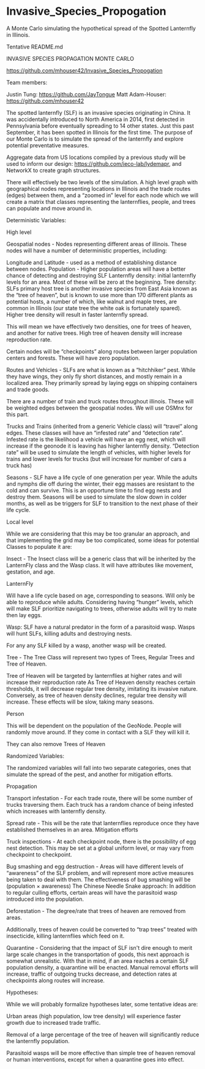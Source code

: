 # Invasive_Species_Propogation
A Monte Carlo simulating the hypothetical spread of the Spotted Lanternfly in Illinois.


Tentative README.md

INVASIVE SPECIES PROPAGATION MONTE CARLO

https://github.com/mhouser42/Invasive_Species_Propogation

Team members: 

Justin Tung: https://github.com/JayTongue
Matt Adam-Houser: https://github.com/mhouser42
 

The spotted lanternfly (SLF) is an invasive species originating in China. It was accidentally introduced to North America in 2014, first detected in Pennsylvania before eventually spreading to 14 other states. Just this past September, it has been spotted in Illinois for the first time. The purpose of our Monte Carlo is to simulate the spread of the lanternfly and explore potential preventative measures.

 

Aggregate data from US locations compiled by a previous study will be used to inform our design: https://github.com/ieco-lab/lydemapr, and NetworkX to create graph structures.

 

There will effectively be two levels of the simulation. A high level graph with geographical nodes representing locations in Illinois and the trade routes (edges) between them, and a “zoomed in” level for each node which we will create a matrix  that classes representing the lanternflies, people, and trees can populate and move around in.

 

Deterministic Variables:

High level

Geospatial nodes - Nodes representing different areas of illinois. These nodes will have a number of deterministic properties, including:

Longitude and Latitude - used as a method of establishing distance between nodes.
Population - Higher population areas will have a better chance of detecting and destroying SLF
Lanternfly density: initial lanternfly levels for an area. Most of these will be zero at the beginning.
Tree density: SLFs primary host tree is another invasive species from East Asia known as the “tree of heaven”, but is known to use more than 170 different plants as potential hosts, a number of which, like walnut and maple trees, are common in Illinois (our state tree the white oak is fortunately spared). Higher tree density will result in faster lanternfly spread.

This will mean we have effectively two densities, one for trees of heaven, and another for native trees. High tree of heaven density will increase reproduction rate.

Certain nodes will be “checkpoints” along routes between larger population centers and forests. These will have zero population.

Routes and Vehicles - SLFs are what is known as a “hitchhiker” pest. While they have wings, they only fly short distances, and mostly remain in a localized area. They primarily spread by laying eggs on shipping containers and trade goods.

There are a number of train and truck routes throughout illinois. These will be weighted edges between the geospatial nodes. We will use OSMnx for this part.

Trucks and Trains (inherited from a generic Vehicle class) will “travel” along edges. These classes will have an “infested rate” and “detection rate”. Infested rate is the likelihood a vehicle will have an egg nest, which will increase if the geonode it is leaving has higher lanternfly density. “Detection rate” will be used to simulate the length of vehicles, with higher levels for trains and lower levels for trucks (but will increase for number of cars a truck has) 

Seasons - SLF have a life cycle of one generation per year. While the adults and nymphs die off during the winter, their egg masses are resistant to the cold and can survive. This is an opportune time to find egg nests and destroy them. Seasons will be used to simulate the slow down in colder months, as well as be triggers for SLF to transition to the next phase of their life cycle.

Local level

While we are considering that this may be too granular an approach, and that implementing the grid may be too complicated, some ideas for potential Classes to populate it are:


Insect - The Insect class will be a generic class that will be inherited by the LanternFly class and the Wasp class. It will have attributes like movement, gestation, and age. 

LanternFly

Will have a life cycle based on age, corresponding to seasons. Will only be able to reproduce while adults.
Considering having “hunger” levels, which will make SLF prioritize navigating to trees, otherwise adults will try to mate then lay eggs.

Wasp:  SLF have a natural predator in the form of a parasitoid wasp.
Wasps will hunt SLFs, killing adults and destroying nests.

For any any SLF killed by a wasp, another wasp will be created.

Tree - The Tree Class will represent two types of Trees, Regular Trees and Tree of Heaven. 

Tree of Heaven will be targeted by lanternflies at higher rates and will increase their reproduction rate
As Tree of Heaven density reaches certain thresholds, it will decrease regular tree density, imitating its invasive nature. Conversely, as tree of heaven density declines, regular tree density will increase. These effects will be slow, taking many seasons.

Person

This will be dependent on the population of the GeoNode. People will randomly move around. If they come in contact with a SLF they will kill it. 

They can also remove Trees of Heaven
 

Randomized Variables:

The randomized variables will fall into two separate categories, ones that simulate the spread of the pest, and another for mitigation efforts.


Propagation

Transport infestation - For each trade route, there will be some number of trucks traversing them. Each truck has a random chance of being infested which increases with lanternfly density.

Spread rate - This will be the rate that lanternflies reproduce once they have established themselves in an area. 
Mitigation efforts

Truck inspections - At each checkpoint node, there is the possibility of egg nest detection.
This may be set at a global uniform level, or may vary from checkpoint to checkpoint.

Bug smashing and egg destruction - Areas will have different levels of “awareness” of the SLF problem, and will represent more active measures being taken to deal with them. The effectiveness of bug smashing will be (population × awareness)
The Chinese Needle Snake approach: In addition to regular culling efforts, certain areas will have the parasitoid wasp introduced into the population. 

Deforestation - The degree/rate that trees of heaven are removed from areas.

Additionally, trees of heaven could be converted to “trap trees” treated with insecticide, killing lanternflies which feed on it.

Quarantine - Considering that the impact of SLF isn't dire enough to merit large scale changes in the transportation of goods, this next approach is somewhat unrealistic. With that in mind, if an area reaches a certain SLF population density, a quarantine will be enacted. Manual removal efforts will increase, traffic of outgoing trucks decrease, and detection rates at checkpoints along routes will increase. 

 

Hypotheses:

While we will probably formalize hypotheses later, some tentative ideas are:   

Urban areas (high population, low tree density) will experience faster growth due to increased trade traffic. 

Removal of a large percentage of the tree of heaven will significantly reduce the lanternfly population.

Parasitoid wasps will be more effective than simple tree of heaven removal or human interventions, except for when a quarantine goes into effect. 

